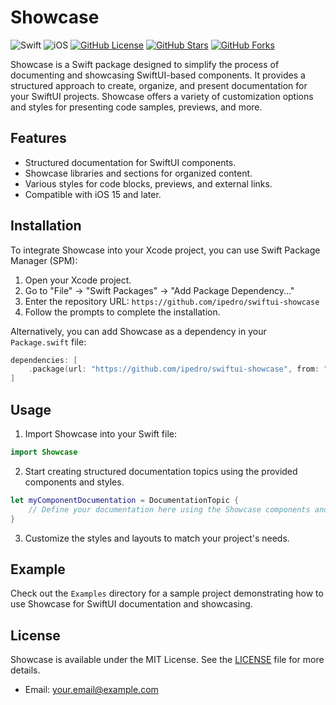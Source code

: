 # Showcase

![Swift](https://img.shields.io/badge/Swift-5.7-orange.svg)
![iOS](https://img.shields.io/badge/iOS-15%2B-blue.svg)
[![GitHub License](https://img.shields.io/github/license/ipedro/swiftui-showcase)](https://github.com/ipedro/swiftui-showcase/blob/main/LICENSE)
[![GitHub Stars](https://img.shields.io/github/stars/ipedro/swiftui-showcase)](https://github.com/ipedro/swiftui-showcase/stargazers)
[![GitHub Forks](https://img.shields.io/github/forks/ipedro/swiftui-showcase)](https://github.com/ipedro/swiftui-showcase/network/members)

Showcase is a Swift package designed to simplify the process of documenting and showcasing SwiftUI-based components. It provides a structured approach to create, organize, and present documentation for your SwiftUI projects. Showcase offers a variety of customization options and styles for presenting code samples, previews, and more.

## Features

- Structured documentation for SwiftUI components.
- Showcase libraries and sections for organized content.
- Various styles for code blocks, previews, and external links.
- Compatible with iOS 15 and later.

## Installation

To integrate Showcase into your Xcode project, you can use Swift Package Manager (SPM):

1. Open your Xcode project.
2. Go to "File" -> "Swift Packages" -> "Add Package Dependency..."
3. Enter the repository URL: `https://github.com/ipedro/swiftui-showcase`
4. Follow the prompts to complete the installation.

Alternatively, you can add Showcase as a dependency in your `Package.swift` file:

```swift
dependencies: [
    .package(url: "https://github.com/ipedro/swiftui-showcase", from: "0.3.0")
]
```

## Usage

1. Import Showcase into your Swift file:

```swift
import Showcase
```

2. Start creating structured documentation topics using the provided components and styles.

```swift
let myComponentDocumentation = DocumentationTopic {
    // Define your documentation here using the Showcase components and styles.
}
```

3. Customize the styles and layouts to match your project's needs.

## Example

Check out the `Examples` directory for a sample project demonstrating how to use Showcase for SwiftUI documentation and showcasing.

## License

Showcase is available under the MIT License. See the [LICENSE](https://github.com/ipedro/swiftui-showcase/blob/main/LICENSE) file for more details.

- Email: [your.email@example.com](mailto:your.email@example.com)

```
